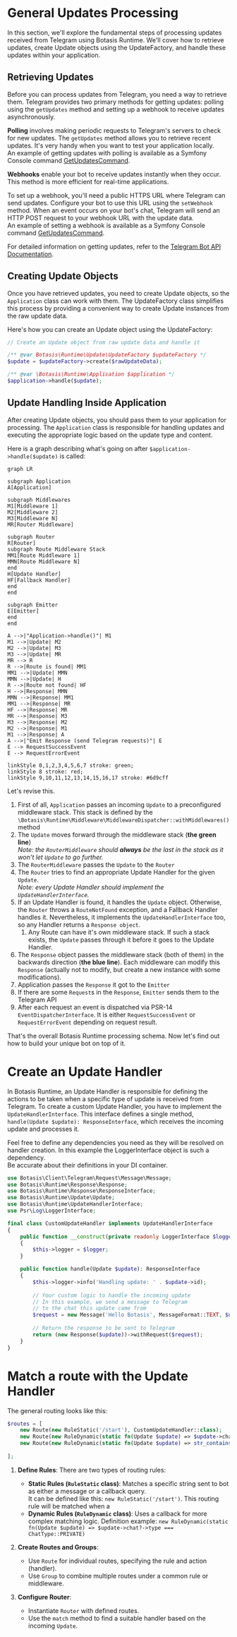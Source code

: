# General Updates Processing

In this section, we'll explore the fundamental steps of processing updates received from Telegram using Botasis Runtime.
We'll cover how to retrieve updates, create Update objects using the UpdateFactory, and handle these updates within your application.

## Retrieving Updates

Before you can process updates from Telegram, you need a way to retrieve them. Telegram provides two primary methods
for getting updates: polling using the `getUpdates` method and setting up a webhook to receive updates asynchronously.

**Polling** involves making periodic requests to Telegram's servers to check for new updates. The `getUpdates` method
allows you to retrieve recent updates. It's very handy when you want to test your application locally.  
An example of getting updates with polling is available as a Symfony Console command [GetUpdatesCommand](../src/Console/GetUpdatesCommand.php).

**Webhooks** enable your bot to receive updates instantly when they occur. This method is more efficient for real-time applications.

To set up a webhook, you'll need a public HTTPS URL where Telegram can send updates. Configure your bot to use this URL
using the `setWebhook` method. When an event occurs on your bot's chat, Telegram will send an HTTP POST request to your
webhook URL with the update data.  
An example of setting a webhook is available as a Symfony Console command [GetUpdatesCommand](../src/Console/GetUpdatesCommand.php).

For detailed information on getting updates, refer to the [Telegram Bot API Documentation](https://core.telegram.org/bots/api#getting-updates).

## Creating Update Objects

Once you have retrieved updates, you need to create Update objects, so the `Application` class can work with them.
The UpdateFactory class simplifies this process by providing a convenient way to create Update instances from the raw update data.

Here's how you can create an Update object using the UpdateFactory:

```php
// Create an Update object from raw update data and handle it

/** @var Botasis\Runtime\Update\UpdateFactory $updateFactory */
$update = $updateFactory->create($rawUpdateData);

/** @var \Botasis\Runtime\Application $application */
$application->handle($update);
```

## Update Handling Inside Application

After creating Update objects, you should pass them to your application for processing. The `Application` class is responsible for
handling updates and executing the appropriate logic based on the update type and content.

Here is a graph describing what's going on after `$application->handle($update)` is called:

```mermaid
graph LR

subgraph Application
A[Application]

subgraph Middlewares
M1[Middleware 1]
M2[Middleware 2]
M3[Middleware N]
MR[Router Middleware]

subgraph Router
R[Router]
subgraph Route Middleware Stack
MM1[Route Middleware 1]
MMN[Route Middleware N]
end
H[Update Handler]
HF[Fallback Handler]
end
end

subgraph Emitter
E[Emitter]
end
end

A -->|"Application->handle()"| M1
M1 -->|Update| M2
M2 -->|Update| M3
M3 -->|Update| MR
MR --> R
R -->|Route is found| MM1
MM1 -->|Update| MMN
MMN -->|Update| H
R -->|Route not found| HF
H -->|Response| MMN
MMN -->|Response| MM1
MM1 -->|Response| MR
HF -->|Response| MR
MR -->|Response| M3
M3 -->|Response| M2
M2 -->|Response| M1
M1 -->|Response| A
A -->|"Emit Response (send Telegram requests)"| E
E --> RequestSuccessEvent
E --> RequestErrorEvent

linkStyle 0,1,2,3,4,5,6,7 stroke: green;
linkStyle 8 stroke: red;
linkStyle 9,10,11,12,13,14,15,16,17 stroke: #6d9cff
```

Let's revise this.
1. First of all, `Application` passes an incoming `Update` to a preconfigured middleware stack. This stack is defined
    by the `\Botasis\Runtime\Middleware\MiddlewareDispatcher::withMiddlewares()` method
2. The `Update` moves forward through the middleware stack (**the green line**)  
    _Note: the `RouterMiddleware` should **always** be the last in the stack as it won't let `Update` to go further._
3. The `RouterMiddleware` passes the `Update` to the `Router`
4. The `Router` tries to find an appropriate Update Handler for the given `Update`.  
    _Note: every Update Handler should implement the `UpdateHandlerInterface`._
5. If an Update Handler is found, it handles the `Update` object. Otherwise, the `Router` throws a `RouteNotFound`
    exception, and a Fallback Handler handles it. Nevertheless, it implements the `UpdateHandlerInterface` too, so
    any Handler returns a `Response object`.
    1. Any Route can have it's own middleware stack. If such a stack exists, the `Update` passes through it before
        it goes to the Update Handler.
6. The `Response` object passes the middleware stack (both of them) in the backwards direction (**the blue line**).
    Each middleware can modify this `Response` (actually not to modify, but create a new instance with some modifications).
7. Application passes the `Response` it got to the `Emitter`
8. If there are some `Request`s in the `Response`, `Emitter` sends them to the Telegram API
9. After each request an event is dispatched via PSR-14 `EventDispatcherInterface`. It is either `RequestSuccessEvent`
    or `RequestErrorEvent` depending on request result.

That's the overall Botasis Runtime processing schema. Now let's find out how to build your unique bot on top of it.


# Create an Update Handler

In Botasis Runtime, an Update Handler is responsible for defining the actions to be taken when a specific type of update
is received from Telegram. To create a custom Update Handler, you have to implement the `UpdateHandlerInterface`.
This interface defines a single method, `handle(Update $update): ResponseInterface`, which receives the incoming update 
and processes it.

Feel free to define any dependencies you need as they will be resolved on handler creation.
In this example the LoggerInterface object is such a dependency.  
Be accurate about their definitions in your DI container.

```php
use Botasis\Client\Telegram\Request\Message\Message;
use Botasis\Runtime\Response\Response;
use Botasis\Runtime\Response\ResponseInterface;
use Botasis\Runtime\Update\Update;
use Botasis\Runtime\UpdateHandlerInterface;
use Psr\Log\LoggerInterface;

final class CustomUpdateHandler implements UpdateHandlerInterface
{
    public function __construct(private readonly LoggerInterface $logger)
    {
        $this->logger = $logger;
    }

    public function handle(Update $update): ResponseInterface
    {
        $this->logger->info('Handling update: ' . $update->id);
        
        // Your custom logic to handle the incoming update
        // In this example, we send a message to Telegram
        // to the chat this update came from
        $request = new Message('Hello Botasis', MessageFormat::TEXT, $update->chat->id);
        
        // Return the response to be sent to Telegram
        return (new Response($update))->withRequest($request);
    }
}
```

# Match a route with the Update Handler
The general routing looks like this:
```php
$routes = [
    new Route(new RuleStatic('/start'), CustomUpdateHandler::class);
    new Route(new RuleDynamic(static fn(Update $update) => $update->chat?->type === ChatType::GROUP && $update->requestData !== null), Foo::class);
    new Route(new RuleDynamic(static fn(Update $update) => str_contains($update->requestData, 'obscene')), BanHandler::class);
    
];
```

1. **Define Rules**:
    There are two types of routing rules:
    - **Static Rules (`RuleStatic` class)**: Matches a specific string sent to bot as either a message or a callback query.  
      It can be defined like this: `new RuleStatic('/start')`. This routing rule will be matched when a 
    - **Dynamic Rules (`RuleDynamic` class)**: Uses a callback for more complex matching logic.
      Definition example: `new RuleDynamic(static fn(Update $update) => $update->chat?->type === ChatType::PRIVATE)` 

2. **Create Routes and Groups**:
    - Use `Route` for individual routes, specifying the rule and action (handler).
    - Use `Group` to combine multiple routes under a common rule or middleware.

3. **Configure Router**:
    - Instantiate `Router` with defined routes.
    - Use the `match` method to find a suitable handler based on the incoming `Update`.
